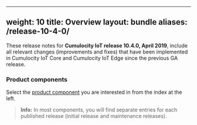 
---
weight: 10
title: Overview
layout: bundle
aliases:
  /release-10-4-0/
---

These release notes for **Cumulocity IoT release 10.4.0, April 2019**, include all relevant changes (improvements and fixes) that have been implemented in Cumulocity IoT Core and Cumulocity IoT Edge since the previous GA release.


### Product components

Select the [product component](/about/introduction/#component) you are interested in from the index at the left.

>**Info:** In most components, you will find separate entries for each published release (initial release and maintenance releases).
